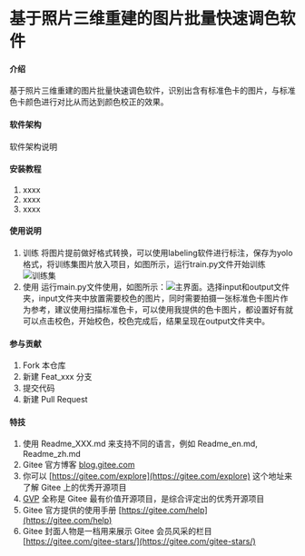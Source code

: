 # 基于照片三维重建的图片批量快速调色软件

#### 介绍
基于照片三维重建的图片批量快速调色软件，识别出含有标准色卡的图片，与标准色卡颜色进行对比从而达到颜色校正的效果。

#### 软件架构
软件架构说明


#### 安装教程

1.  xxxx
2.  xxxx
3.  xxxx

#### 使用说明

1.  训练
    将图片提前做好格式转换，可以使用labeling软件进行标注，保存为yolo格式，将训练集图片放入项目，如图所示，运行train.py文件开始训练
![训练集](https://foruda.gitee.com/images/1688703556184166929/7ab3310f_11164982.png "屏幕截图")
2.  使用
    运行main.py文件使用，如图所示：![主界面](https://foruda.gitee.com/images/1688703657736470551/9c2e8580_11164982.png "屏幕截图")。选择input和output文件夹，input文件夹中放置需要校色的图片，同时需要拍摄一张标准色卡图片作为参考，建议使用扫描标准色卡，可以使用我提供的色卡图片，都设置好有就可以点击校色，开始校色，校色完成后，结果呈现在output文件夹中。

#### 参与贡献

1.  Fork 本仓库
2.  新建 Feat_xxx 分支
3.  提交代码
4.  新建 Pull Request


#### 特技

1.  使用 Readme\_XXX.md 来支持不同的语言，例如 Readme\_en.md, Readme\_zh.md
2.  Gitee 官方博客 [blog.gitee.com](https://blog.gitee.com)
3.  你可以 [https://gitee.com/explore](https://gitee.com/explore) 这个地址来了解 Gitee 上的优秀开源项目
4.  [GVP](https://gitee.com/gvp) 全称是 Gitee 最有价值开源项目，是综合评定出的优秀开源项目
5.  Gitee 官方提供的使用手册 [https://gitee.com/help](https://gitee.com/help)
6.  Gitee 封面人物是一档用来展示 Gitee 会员风采的栏目 [https://gitee.com/gitee-stars/](https://gitee.com/gitee-stars/)
